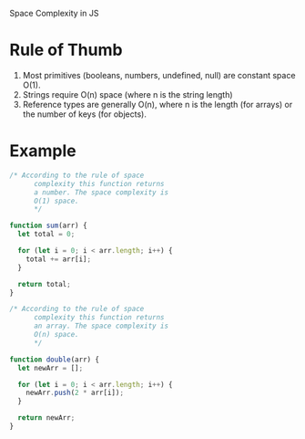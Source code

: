 Space Complexity in JS

# Rule of Thumb

1. Most primitives (booleans, numbers, undefined, null)
   are constant space O(1).
2. Strings require O(n) space (where n is the string length)
3. Reference types are generally O(n), where n is the length
   (for arrays) or the number of keys (for objects).

# Example

```js
/* According to the rule of space
      complexity this function returns
      a number. The space complexity is
      O(1) space.
      */

function sum(arr) {
  let total = 0;

  for (let i = 0; i < arr.length; i++) {
    total += arr[i];
  }

  return total;
}
```

```js
/* According to the rule of space
      complexity this function returns
      an array. The space complexity is
      O(n) space.
      */

function double(arr) {
  let newArr = [];

  for (let i = 0; i < arr.length; i++) {
    newArr.push(2 * arr[i]);
  }

  return newArr;
}
```
